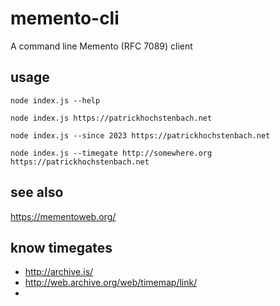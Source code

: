 # memento-cli

A command line Memento (RFC 7089) client

## usage

```
node index.js --help

node index.js https://patrickhochstenbach.net

node index.js --since 2023 https://patrickhochstenbach.net

node index.js --timegate http://somewhere.org https://patrickhochstenbach.net
```

## see also

https://mementoweb.org/

## know timegates

-  http://archive.is/
-  http://web.archive.org/web/timemap/link/
-  
